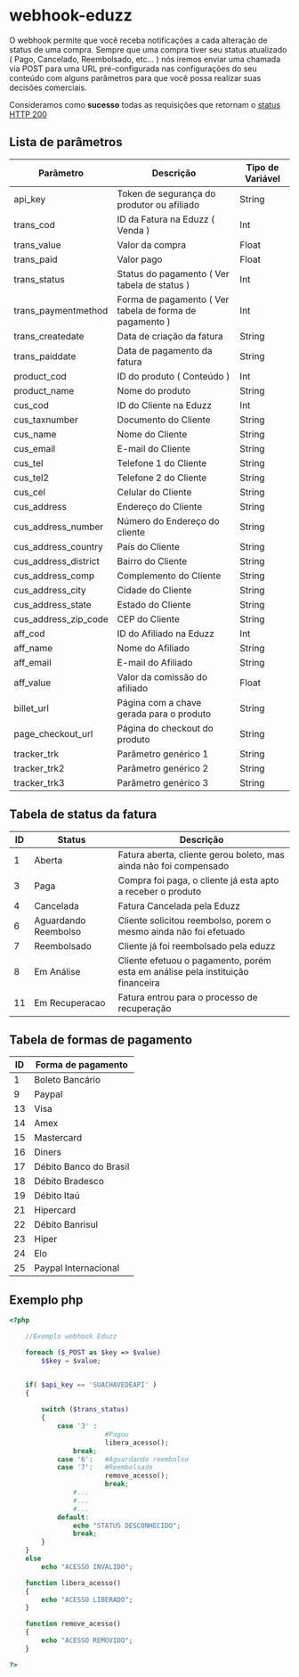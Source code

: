 # webhook-eduzz
O webhook permite que você receba notificações a cada alteração de status de uma compra. Sempre que uma compra tiver seu status atualizado ( Pago, Cancelado, Reembolsado, etc... ) nós iremos enviar uma chamada via POST para uma URL pré-configurada nas configurações do seu conteúdo com alguns parâmetros para que você possa realizar suas decisões comerciais.

Consideramos como **sucesso** todas as requisições que retornam o [status HTTP 200](http://www.w3.org/Protocols/rfc2616/rfc2616-sec10.html) 

## Lista de parâmetros

Parâmetro     | Descrição	| Tipo de Variável
------------- | -------------	| -----------------
api_key | Token de segurança do produtor ou afiliado | String
trans_cod     | ID da Fatura na Eduzz ( Venda ) | Int
trans_value | Valor da compra | Float
trans_paid    | Valor pago | Float
trans_status  | Status do pagamento ( Ver tabela de status ) | Int
trans_paymentmethod | Forma de pagamento ( Ver tabela de forma de pagamento ) | Int
trans_createdate | Data de criação da fatura | String
trans_paiddate | Data de pagamento da fatura | String
product_cod   | ID do produto ( Conteúdo ) | Int
product_name | Nome do produto | String
cus_cod	| ID do Cliente na Eduzz | Int
cus_taxnumber | Documento do Cliente | String
cus_name | Nome do Cliente | String
cus_email | E-mail do Cliente | String
cus_tel | Telefone 1 do Cliente | String
cus_tel2 | Telefone 2 do Cliente | String
cus_cel | Celular do Cliente | String
cus_address | Endereço do Cliente | String
cus_address_number | Número do Endereço do cliente | String
cus_address_country | País do Cliente | String
cus_address_district | Bairro do Cliente | String
cus_address_comp | Complemento do Cliente | String
cus_address_city | Cidade do Cliente  | String
cus_address_state | Estado do Cliente | String
cus_address_zip_code | CEP do Cliente | String
aff_cod | ID do Afiliado na Eduzz | Int
aff_name | Nome do Afiliado | String
aff_email | E-mail do Afiliado | String
aff_value | Valor da comissão do afiliado  | Float
billet_url | Página com a chave gerada para o produto | String
page_checkout_url | Página do checkout do produto | String
tracker_trk | Parâmetro genérico 1 | String 
tracker_trk2 | Parâmetro genérico 2 | String
tracker_trk3 | Parâmetro genérico 3 | String



## Tabela de status da fatura

ID  | Status | Descrição
--- | ------ | -----------
1 | Aberta | Fatura aberta, cliente gerou boleto, mas ainda não foi compensado 
3 | Paga | Compra foi paga, o cliente já esta apto a receber o produto 
4 | Cancelada | Fatura Cancelada pela Eduzz
6 | Aguardando Reembolso | Cliente solicitou reembolso, porem o mesmo ainda não foi efetuado
7 | Reembolsado | Cliente já foi reembolsado pela eduzz
8 | Em Análise | Cliente efetuou o pagamento, porém esta em análise pela instituição financeira
11 | Em Recuperacao | Fatura entrou para o processo de recuperação

## Tabela de formas de pagamento
ID	| Forma de pagamento
----	| -----
1 	| Boleto Bancário
9 	| Paypal
13 	| Visa
14	| Amex
15 	| Mastercard
16 	| Diners
17 	| Débito Banco do Brasil
18 	| Débito Bradesco
19 	| Débito Itaú
21 	| Hipercard
22 	| Débito Banrisul
23 	| Hiper
24 	| Elo
25 	| Paypal Internacional


## Exemplo php
```php
<?php

	//Exemplo webhook Eduzz

	foreach ($_POST as $key => $value)	
		$$key = $value;


	if( $api_key == 'SUACHAVEDEAPI' )
	{
		
		switch ($trans_status)
		{
			case '3' :
						#Pagou
						libera_acesso();
				break;
			case '6':   #Aguardando reembolso
			case '7':   #Reembolsado
						remove_acesso();
						break;
				#...
				#...
				#...
			default:
				echo "STATUS DESCONHECIDO";
				break;
		}
	}
	else
		echo "ACESSO INVALIDO";

	function libera_acesso()
	{
		echo "ACESSO LIBERADO";
	}

	function remove_acesso()
	{
		echo "ACESSO REMOVIDO";
	}

?>
```




